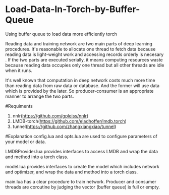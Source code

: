 # Load-Data-In-Torch-by-Buffer-Queue
Using buffer queue to load data  more efficiently torch

Reading data and training network are two main parts of deep learning procedures. It's reasonable to allocate one thread to fetch data because reading data is light-weight work and accessing records orderly is necesary . If the two parts are executed serially, it means computing resources waste because reading data occupies only one thread but all other threads are idle when it runs. 

It's well known that computation in deep network costs much more time than reading data from raw data or database. And the former will use data which is provided by the later. So producer-consumer is an appropriate manner to arrange the two parts.

#Requiments
1. nnlr(https://github.com/gpleiss/nnlr)
2. LMDB-torch(https://github.com/eladhoffer/lmdb.torch)
3. tunnel(https://github.com/zhangxiangxiao/tunnel)

#Explanation
config.lua and opts.lua are used to configure parameters of your model or data.

LMDBProvider.lua provides interfaces to access LMDB and wrap the data and method into a torch class.

model.lua provides interfaces to create the model which includes network and optimizer, and wrap the data and method into a torch class.

main.lua has a clear procedure to train network. Producer and consumer threads are coroutine by judging the vector (buffer queue) is full or empty.

  

